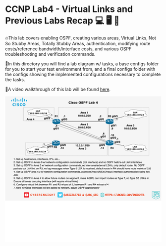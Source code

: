 # CCNP Lab4 - Virtual Links and Previous Labs Recap :computer: :desktop_computer: :floppy_disk:

🔥This lab covers enabling OSPF, creating various areas, Virtual Links, Not So Stubby Areas, Totally Stubby Areas, authentication, modifying route costs/reference bandwidth/interface costs, and various OSPF troubleshooting and verification commands.

📔In this directory you will find a lab diagram w/ tasks, a base configs folder for you to start your test environment from, and a final configs folder with the configs showing the implemented configurations necessary to complete the tasks.

🚶A video walkthrough of this lab will be found [here](https://youtube.com/c/cyberinsight).

![Lab 4 diagram](https://github.com/JohnBreth/CCNP-Labs/blob/master/OSPF/Lab4%20-%20OSPF%20Virtual%20Links%20and%20Recap/Base%20Configs/Cisco%20OSPF%20Lab%204.drawio.png)
